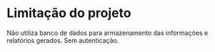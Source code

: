 # Limitação do projeto
Não utiliza banco de dados para armazenamento das informações e relatórios gerados.
Sem autenticação.
